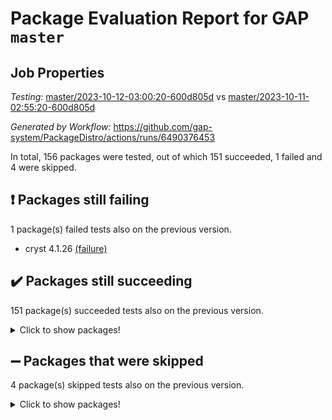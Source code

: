 # Package Evaluation Report for GAP `master`

## Job Properties

*Testing:* [master/2023-10-12-03:00:20-600d805d](https://github.com/gap-system/PackageDistro/blob/data/reports/master/2023-10-12-03:00:20-600d805d) vs [master/2023-10-11-02:55:20-600d805d](https://github.com/gap-system/PackageDistro/blob/data/reports/master/2023-10-11-02:55:20-600d805d)

*Generated by Workflow:* https://github.com/gap-system/PackageDistro/actions/runs/6490376453

In total, 156 packages were tested, out of which 151 succeeded, 1 failed and 4 were skipped.

## :exclamation: Packages still failing

1 package(s) failed tests also on the previous version.
- cryst 4.1.26 [(failure)](https://github.com/gap-system/PackageDistro/actions/runs/6490376453/job/17626582613)

## :heavy_check_mark: Packages still succeeding

151 package(s) succeeded tests also on the previous version.
<details><summary>Click to show packages!</summary>

- 4ti2interface 2023.02-04 [(success)](https://github.com/gap-system/PackageDistro/actions/runs/6490376453/job/17626578531)
- ace 5.6.2 [(success)](https://github.com/gap-system/PackageDistro/actions/runs/6490376453/job/17626578641)
- aclib 1.3.2 [(success)](https://github.com/gap-system/PackageDistro/actions/runs/6490376453/job/17626578756)
- agt 0.3.1 [(success)](https://github.com/gap-system/PackageDistro/actions/runs/6490376453/job/17626578861)
- alnuth 3.2.1 [(success)](https://github.com/gap-system/PackageDistro/actions/runs/6490376453/job/17626578970)
- anupq 3.3.0 [(success)](https://github.com/gap-system/PackageDistro/actions/runs/6490376453/job/17626579092)
- atlasrep 2.1.7 [(success)](https://github.com/gap-system/PackageDistro/actions/runs/6490376453/job/17626579213)
- autodoc 2023.06.19 [(success)](https://github.com/gap-system/PackageDistro/actions/runs/6490376453/job/17626580958)
- automata 1.15 [(success)](https://github.com/gap-system/PackageDistro/actions/runs/6490376453/job/17626581115)
- automgrp 1.3.2 [(success)](https://github.com/gap-system/PackageDistro/actions/runs/6490376453/job/17626581203)
- autpgrp 1.11 [(success)](https://github.com/gap-system/PackageDistro/actions/runs/6490376453/job/17626581298)
- cap 2023.10-06 [(success)](https://github.com/gap-system/PackageDistro/actions/runs/6490376453/job/17626581416)
- caratinterface 2.3.5 [(success)](https://github.com/gap-system/PackageDistro/actions/runs/6490376453/job/17626581529)
- cddinterface 2022.11.01 [(success)](https://github.com/gap-system/PackageDistro/actions/runs/6490376453/job/17626581628)
- circle 1.6.6 [(success)](https://github.com/gap-system/PackageDistro/actions/runs/6490376453/job/17626581744)
- classicpres 1.22 [(success)](https://github.com/gap-system/PackageDistro/actions/runs/6490376453/job/17626581847)
- cohomolo 1.6.11 [(success)](https://github.com/gap-system/PackageDistro/actions/runs/6490376453/job/17626581951)
- congruence 1.2.5 [(success)](https://github.com/gap-system/PackageDistro/actions/runs/6490376453/job/17626582044)
- corelg 1.56 [(success)](https://github.com/gap-system/PackageDistro/actions/runs/6490376453/job/17626582142)
- crime 1.6 [(success)](https://github.com/gap-system/PackageDistro/actions/runs/6490376453/job/17626582246)
- crisp 1.4.6 [(success)](https://github.com/gap-system/PackageDistro/actions/runs/6490376453/job/17626582370)
- crypting 0.10.4 [(success)](https://github.com/gap-system/PackageDistro/actions/runs/6490376453/job/17626582494)
- crystcat 1.1.10 [(success)](https://github.com/gap-system/PackageDistro/actions/runs/6490376453/job/17626582741)
- ctbllib 1.3.6 [(success)](https://github.com/gap-system/PackageDistro/actions/runs/6490376453/job/17626582852)
- cubefree 1.19 [(success)](https://github.com/gap-system/PackageDistro/actions/runs/6490376453/job/17626582922)
- curlinterface 2.3.2 [(success)](https://github.com/gap-system/PackageDistro/actions/runs/6490376453/job/17626583025)
- cvec 2.8.1 [(success)](https://github.com/gap-system/PackageDistro/actions/runs/6490376453/job/17626583126)
- datastructures 0.3.0 [(success)](https://github.com/gap-system/PackageDistro/actions/runs/6490376453/job/17626583231)
- deepthought 1.0.6 [(success)](https://github.com/gap-system/PackageDistro/actions/runs/6490376453/job/17626583349)
- design 1.8 [(success)](https://github.com/gap-system/PackageDistro/actions/runs/6490376453/job/17626583479)
- difsets 2.3.1 [(success)](https://github.com/gap-system/PackageDistro/actions/runs/6490376453/job/17626583600)
- digraphs 1.6.3 [(success)](https://github.com/gap-system/PackageDistro/actions/runs/6490376453/job/17626583718)
- edim 1.3.7 [(success)](https://github.com/gap-system/PackageDistro/actions/runs/6490376453/job/17626583869)
- example 4.3.4 [(success)](https://github.com/gap-system/PackageDistro/actions/runs/6490376453/job/17626583993)
- examplesforhomalg 2023.10-01 [(success)](https://github.com/gap-system/PackageDistro/actions/runs/6490376453/job/17626584132)
- factint 1.6.3 [(success)](https://github.com/gap-system/PackageDistro/actions/runs/6490376453/job/17626584294)
- ferret 1.0.9 [(success)](https://github.com/gap-system/PackageDistro/actions/runs/6490376453/job/17626584446)
- fga 1.5.0 [(success)](https://github.com/gap-system/PackageDistro/actions/runs/6490376453/job/17626584615)
- fining 1.5.6 [(success)](https://github.com/gap-system/PackageDistro/actions/runs/6490376453/job/17626584769)
- float 1.0.3 [(success)](https://github.com/gap-system/PackageDistro/actions/runs/6490376453/job/17626584884)
- format 1.4.3 [(success)](https://github.com/gap-system/PackageDistro/actions/runs/6490376453/job/17626585030)
- forms 1.2.9 [(success)](https://github.com/gap-system/PackageDistro/actions/runs/6490376453/job/17626585130)
- fplsa 1.2.6 [(success)](https://github.com/gap-system/PackageDistro/actions/runs/6490376453/job/17626585344)
- fr 2.4.12 [(success)](https://github.com/gap-system/PackageDistro/actions/runs/6490376453/job/17626585573)
- francy 2.0.3 [(success)](https://github.com/gap-system/PackageDistro/actions/runs/6490376453/job/17626585580)
- fwtree 1.3 [(success)](https://github.com/gap-system/PackageDistro/actions/runs/6490376453/job/17626585811)
- gapdoc 1.6.6 [(success)](https://github.com/gap-system/PackageDistro/actions/runs/6490376453/job/17626586161)
- gauss 2023.02-04 [(success)](https://github.com/gap-system/PackageDistro/actions/runs/6490376453/job/17626586337)
- gaussforhomalg 2023.10-01 [(success)](https://github.com/gap-system/PackageDistro/actions/runs/6490376453/job/17626586647)
- gbnp 1.0.5 [(success)](https://github.com/gap-system/PackageDistro/actions/runs/6490376453/job/17626586775)
- generalizedmorphismsforcap 2023.08-02 [(success)](https://github.com/gap-system/PackageDistro/actions/runs/6490376453/job/17626586879)
- genss 1.6.8 [(success)](https://github.com/gap-system/PackageDistro/actions/runs/6490376453/job/17626586997)
- gradedmodules 2023.09-01 [(success)](https://github.com/gap-system/PackageDistro/actions/runs/6490376453/job/17626587081)
- gradedringforhomalg 2023.08-01 [(success)](https://github.com/gap-system/PackageDistro/actions/runs/6490376453/job/17626587176)
- grape 4.9.0 [(success)](https://github.com/gap-system/PackageDistro/actions/runs/6490376453/job/17626587248)
- groupoids 1.73 [(success)](https://github.com/gap-system/PackageDistro/actions/runs/6490376453/job/17626587328)
- grpconst 2.6.4 [(success)](https://github.com/gap-system/PackageDistro/actions/runs/6490376453/job/17626587411)
- guarana 0.96.3 [(success)](https://github.com/gap-system/PackageDistro/actions/runs/6490376453/job/17626587518)
- guava 3.18 [(success)](https://github.com/gap-system/PackageDistro/actions/runs/6490376453/job/17626587598)
- hap 1.58 [(success)](https://github.com/gap-system/PackageDistro/actions/runs/6490376453/job/17626587672)
- hapcryst 0.1.15 [(success)](https://github.com/gap-system/PackageDistro/actions/runs/6490376453/job/17626587760)
- hecke 1.5.3 [(success)](https://github.com/gap-system/PackageDistro/actions/runs/6490376453/job/17626587852)
- help 3.5 [(success)](https://github.com/gap-system/PackageDistro/actions/runs/6490376453/job/17626587978)
- homalg 2023.10-01 [(success)](https://github.com/gap-system/PackageDistro/actions/runs/6490376453/job/17626588089)
- homalgtocas 2023.08-01 [(success)](https://github.com/gap-system/PackageDistro/actions/runs/6490376453/job/17626588230)
- idrel 2.45 [(success)](https://github.com/gap-system/PackageDistro/actions/runs/6490376453/job/17626588340)
- images 1.3.1 [(success)](https://github.com/gap-system/PackageDistro/actions/runs/6490376453/job/17626588425)
- intpic 0.3.0 [(success)](https://github.com/gap-system/PackageDistro/actions/runs/6490376453/job/17626588532)
- io 4.8.1 [(success)](https://github.com/gap-system/PackageDistro/actions/runs/6490376453/job/17626588629)
- io_forhomalg 2023.02-04 [(success)](https://github.com/gap-system/PackageDistro/actions/runs/6490376453/job/17626588731)
- irredsol 1.4.4 [(success)](https://github.com/gap-system/PackageDistro/actions/runs/6490376453/job/17626588815)
- json 2.1.1 [(success)](https://github.com/gap-system/PackageDistro/actions/runs/6490376453/job/17626588936)
- jupyterkernel 1.5.0 [(success)](https://github.com/gap-system/PackageDistro/actions/runs/6490376453/job/17626589027)
- jupyterviz 1.5.6 [(success)](https://github.com/gap-system/PackageDistro/actions/runs/6490376453/job/17626589135)
- kan 1.36 [(success)](https://github.com/gap-system/PackageDistro/actions/runs/6490376453/job/17626589249)
- kbmag 1.5.11 [(success)](https://github.com/gap-system/PackageDistro/actions/runs/6490376453/job/17626589378)
- laguna 3.9.6 [(success)](https://github.com/gap-system/PackageDistro/actions/runs/6490376453/job/17626589518)
- liealgdb 2.2.1 [(success)](https://github.com/gap-system/PackageDistro/actions/runs/6490376453/job/17626589628)
- liepring 2.8 [(success)](https://github.com/gap-system/PackageDistro/actions/runs/6490376453/job/17626589738)
- liering 2.4.2 [(success)](https://github.com/gap-system/PackageDistro/actions/runs/6490376453/job/17626589840)
- linearalgebraforcap 2023.10-03 [(success)](https://github.com/gap-system/PackageDistro/actions/runs/6490376453/job/17626589966)
- localizeringforhomalg 2023.10-01 [(success)](https://github.com/gap-system/PackageDistro/actions/runs/6490376453/job/17626590086)
- loops 3.4.3 [(success)](https://github.com/gap-system/PackageDistro/actions/runs/6490376453/job/17626590212)
- lpres 1.0.3 [(success)](https://github.com/gap-system/PackageDistro/actions/runs/6490376453/job/17626590350)
- majoranaalgebras 1.5.1 [(success)](https://github.com/gap-system/PackageDistro/actions/runs/6490376453/job/17626590479)
- mapclass 1.4.6 [(success)](https://github.com/gap-system/PackageDistro/actions/runs/6490376453/job/17626590594)
- matgrp 0.70 [(success)](https://github.com/gap-system/PackageDistro/actions/runs/6490376453/job/17626590689)
- matricesforhomalg 2023.10-01 [(success)](https://github.com/gap-system/PackageDistro/actions/runs/6490376453/job/17626590787)
- modisom 2.5.4 [(success)](https://github.com/gap-system/PackageDistro/actions/runs/6490376453/job/17626590890)
- modulepresentationsforcap 2023.10-01 [(success)](https://github.com/gap-system/PackageDistro/actions/runs/6490376453/job/17626591006)
- modules 2023.10-01 [(success)](https://github.com/gap-system/PackageDistro/actions/runs/6490376453/job/17626591105)
- monoidalcategories 2023.08-11 [(success)](https://github.com/gap-system/PackageDistro/actions/runs/6490376453/job/17626591205)
- nconvex 2022.09-01 [(success)](https://github.com/gap-system/PackageDistro/actions/runs/6490376453/job/17626591325)
- nilmat 1.4.2 [(success)](https://github.com/gap-system/PackageDistro/actions/runs/6490376453/job/17626591419)
- nock 1.5 [(success)](https://github.com/gap-system/PackageDistro/actions/runs/6490376453/job/17626591522)
- normalizinterface 1.3.6 [(success)](https://github.com/gap-system/PackageDistro/actions/runs/6490376453/job/17626591618)
- nq 2.5.10 [(success)](https://github.com/gap-system/PackageDistro/actions/runs/6490376453/job/17626591713)
- numericalsgps 1.3.1 [(success)](https://github.com/gap-system/PackageDistro/actions/runs/6490376453/job/17626591809)
- openmath 11.5.3 [(success)](https://github.com/gap-system/PackageDistro/actions/runs/6490376453/job/17626591894)
- orb 4.9.0 [(success)](https://github.com/gap-system/PackageDistro/actions/runs/6490376453/job/17626592008)
- packagemanager 1.4.1 [(success)](https://github.com/gap-system/PackageDistro/actions/runs/6490376453/job/17626592105)
- patternclass 2.4.3 [(success)](https://github.com/gap-system/PackageDistro/actions/runs/6490376453/job/17626592218)
- permut 2.0.4 [(success)](https://github.com/gap-system/PackageDistro/actions/runs/6490376453/job/17626592334)
- polenta 1.3.10 [(success)](https://github.com/gap-system/PackageDistro/actions/runs/6490376453/job/17626592455)
- polymaking 0.8.7 [(success)](https://github.com/gap-system/PackageDistro/actions/runs/6490376453/job/17626592570)
- primgrp 3.4.4 [(success)](https://github.com/gap-system/PackageDistro/actions/runs/6490376453/job/17626592667)
- profiling 2.5.4 [(success)](https://github.com/gap-system/PackageDistro/actions/runs/6490376453/job/17626592785)
- qpa 1.34 [(success)](https://github.com/gap-system/PackageDistro/actions/runs/6490376453/job/17626592892)
- quagroup 1.8.3 [(success)](https://github.com/gap-system/PackageDistro/actions/runs/6490376453/job/17626592997)
- radiroot 2.9 [(success)](https://github.com/gap-system/PackageDistro/actions/runs/6490376453/job/17626593092)
- rcwa 4.7.1 [(success)](https://github.com/gap-system/PackageDistro/actions/runs/6490376453/job/17626593196)
- rds 1.8 [(success)](https://github.com/gap-system/PackageDistro/actions/runs/6490376453/job/17626593297)
- recog 1.4.2 [(success)](https://github.com/gap-system/PackageDistro/actions/runs/6490376453/job/17626593396)
- repndecomp 1.3.0 [(success)](https://github.com/gap-system/PackageDistro/actions/runs/6490376453/job/17626593496)
- repsn 3.1.1 [(success)](https://github.com/gap-system/PackageDistro/actions/runs/6490376453/job/17626593582)
- resclasses 4.7.3 [(success)](https://github.com/gap-system/PackageDistro/actions/runs/6490376453/job/17626593656)
- ringsforhomalg 2023.09-01 [(success)](https://github.com/gap-system/PackageDistro/actions/runs/6490376453/job/17626593762)
- sco 2023.08-01 [(success)](https://github.com/gap-system/PackageDistro/actions/runs/6490376453/job/17626593862)
- scscp 2.4.1 [(success)](https://github.com/gap-system/PackageDistro/actions/runs/6490376453/job/17626594066)
- semigroups 5.3.2 [(success)](https://github.com/gap-system/PackageDistro/actions/runs/6490376453/job/17626594246)
- sglppow 2.3 [(success)](https://github.com/gap-system/PackageDistro/actions/runs/6490376453/job/17626594335)
- sgpviz 0.999.5 [(success)](https://github.com/gap-system/PackageDistro/actions/runs/6490376453/job/17626594443)
- simpcomp 2.1.14 [(success)](https://github.com/gap-system/PackageDistro/actions/runs/6490376453/job/17626594503)
- singular 2023.02.09 [(success)](https://github.com/gap-system/PackageDistro/actions/runs/6490376453/job/17626594593)
- sl2reps 1.1 [(success)](https://github.com/gap-system/PackageDistro/actions/runs/6490376453/job/17626594679)
- sla 1.5.3 [(success)](https://github.com/gap-system/PackageDistro/actions/runs/6490376453/job/17626594763)
- smallgrp 1.5.3 [(success)](https://github.com/gap-system/PackageDistro/actions/runs/6490376453/job/17626594850)
- smallsemi 0.6.13 [(success)](https://github.com/gap-system/PackageDistro/actions/runs/6490376453/job/17626594956)
- sonata 2.9.6 [(success)](https://github.com/gap-system/PackageDistro/actions/runs/6490376453/job/17626595066)
- sophus 1.27 [(success)](https://github.com/gap-system/PackageDistro/actions/runs/6490376453/job/17626595212)
- sotgrps 1.2 [(success)](https://github.com/gap-system/PackageDistro/actions/runs/6490376453/job/17626595312)
- spinsym 1.5.2 [(success)](https://github.com/gap-system/PackageDistro/actions/runs/6490376453/job/17626595425)
- standardff 1.0 [(success)](https://github.com/gap-system/PackageDistro/actions/runs/6490376453/job/17626595545)
- symbcompcc 1.3.2 [(success)](https://github.com/gap-system/PackageDistro/actions/runs/6490376453/job/17626595680)
- thelma 1.3 [(success)](https://github.com/gap-system/PackageDistro/actions/runs/6490376453/job/17626595784)
- tomlib 1.2.9 [(success)](https://github.com/gap-system/PackageDistro/actions/runs/6490376453/job/17626595906)
- toolsforhomalg 2023.10-01 [(success)](https://github.com/gap-system/PackageDistro/actions/runs/6490376453/job/17626596005)
- toric 1.9.5 [(success)](https://github.com/gap-system/PackageDistro/actions/runs/6490376453/job/17626596108)
- toricvarieties 2022.07.13 [(success)](https://github.com/gap-system/PackageDistro/actions/runs/6490376453/job/17626596205)
- transgrp 3.6.4 [(success)](https://github.com/gap-system/PackageDistro/actions/runs/6490376453/job/17626596330)
- ugaly 4.1.3 [(success)](https://github.com/gap-system/PackageDistro/actions/runs/6490376453/job/17626596472)
- unipot 1.5 [(success)](https://github.com/gap-system/PackageDistro/actions/runs/6490376453/job/17626596611)
- unitlib 4.2.0 [(success)](https://github.com/gap-system/PackageDistro/actions/runs/6490376453/job/17626596738)
- utils 0.84 [(success)](https://github.com/gap-system/PackageDistro/actions/runs/6490376453/job/17626596863)
- uuid 0.7 [(success)](https://github.com/gap-system/PackageDistro/actions/runs/6490376453/job/17626596958)
- walrus 0.9991 [(success)](https://github.com/gap-system/PackageDistro/actions/runs/6490376453/job/17626597067)
- wedderga 4.10.4 [(success)](https://github.com/gap-system/PackageDistro/actions/runs/6490376453/job/17626597176)
- xmod 2.91 [(success)](https://github.com/gap-system/PackageDistro/actions/runs/6490376453/job/17626597308)
- xmodalg 1.23 [(success)](https://github.com/gap-system/PackageDistro/actions/runs/6490376453/job/17626597436)
- yangbaxter 0.10.3 [(success)](https://github.com/gap-system/PackageDistro/actions/runs/6490376453/job/17626597528)
- zeromqinterface 0.14 [(success)](https://github.com/gap-system/PackageDistro/actions/runs/6490376453/job/17626597619)
</details>

## :heavy_minus_sign: Packages that were skipped

4 package(s) skipped tests also on the previous version.
<details><summary>Click to show packages!</summary>

- browse 1.8.21 [(skipped)](https://github.com/gap-system/PackageDistro/actions/runs/6490376453/job/17626044187)
- itc 1.5.1 [(skipped)](https://github.com/gap-system/PackageDistro/actions/runs/6490376453/job/17626044187)
- polycyclic 2.16 [(skipped)](https://github.com/gap-system/PackageDistro/actions/runs/6490376453/job/17626044187)
- xgap 4.31 [(skipped)](https://github.com/gap-system/PackageDistro/actions/runs/6490376453/job/17626044187)
</details>

